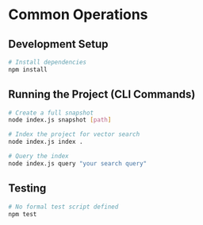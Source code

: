 # Common Operations

## Development Setup
```bash
# Install dependencies
npm install
```

## Running the Project (CLI Commands)
```bash
# Create a full snapshot
node index.js snapshot [path]

# Index the project for vector search
node index.js index .

# Query the index
node index.js query "your search query"
```

## Testing
```bash
# No formal test script defined
npm test
```
